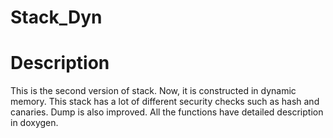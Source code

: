 # Stack_Dyn

# Description

This is the second version of stack. Now, it is constructed in dynamic memory. 
This stack has a lot of different security checks such as hash and canaries. Dump is also improved.
All the functions have detailed description in doxygen.
